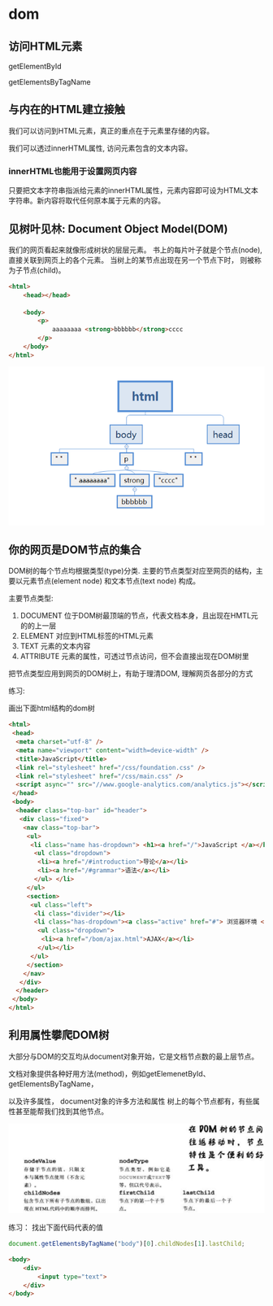 # dom

## 访问HTML元素

getElementById

getElementsByTagName

## 与内在的HTML建立接触

我们可以访问到HTML元素，真正的重点在于元素里存储的内容。

我们可以透过innerHTML属性, 访问元素包含的文本内容。

### innerHTML也能用于设置网页内容

只要把文本字符串指派给元素的innerHTML属性，元素内容即可设为HTML文本字符串。新内容将取代任何原本属于元素的内容。



## 见树叶见林: Document Object Model(DOM)


我们的网页看起来就像形成树状的层层元素。 书上的每片叶子就是个节点(node),
直接关联到网页上的各个元素。 当树上的某节点出现在另一个节点下时， 则被称为子节点(child)。

```html
<html>
    <head></head>

    <body>
        <p>
            aaaaaaaa <strong>bbbbbb</strong>cccc
        </p>
    </body>
</html>
```

![](img/dom.png)

## 你的网页是DOM节点的集合

DOM树的每个节点均根据类型(type)分类. 主要的节点类型对应至网页的结构，主要以元素节点(element node) 和文本节点(text node) 构成。

主要节点类型:

1. DOCUMENT   位于DOM树最顶端的节点，代表文档本身，且出现在HMTL元的的上一层
2. ELEMENT  对应到HTML标签的HTML元素
3. TEXT 元素的文本内容
4. ATTRIBUTE 元素的属性，可透过节点访问，但不会直接出现在DOM树里

把节点类型应用到网页的DOM树上，有助于理清DOM, 理解网页各部分的方式

练习:

画出下面html结构的dom树

```html
<html>
 <head> 
  <meta charset="utf-8" /> 
  <meta name="viewport" content="width=device-width" /> 
  <title>JavaScript</title> 
  <link rel="stylesheet" href="/css/foundation.css" /> 
  <link rel="stylesheet" href="/css/main.css" /> 
  <script async="" src="//www.google-analytics.com/analytics.js"></script>
 </head> 
 <body> 
  <header class="top-bar" id="header"> 
   <div class="fixed"> 
    <nav class="top-bar"> 
     <ul> 
      <li class="name has-dropdown"> <h1><a href="/">JavaScript </a></h1> 
       <ul class="dropdown"> 
        <li><a href="/#introduction">导论</a></li> 
        <li><a href="/#grammar">语法</a></li> 
       </ul> </li> 
     </ul> 
     <section> 
      <ul class="left"> 
       <li class="divider"></li> 
       <li class="has-dropdown"><a class="active" href="#"> 浏览器环境 </a>
        <ul class="dropdown"> 
         <li><a href="/bom/ajax.html">AJAX</a></li>
        </ul></li>
      </ul>
     </section>
    </nav>
   </div>
  </header>
 </body>
</html>
```

## 利用属性攀爬DOM树

大部分与DOM的交互均从document对象开始，它是文档节点数的最上层节点。

文档对象提供各种好用方法(method)，例如getElemenetById、getElementsByTagName，

以及许多属性， document对象的许多方法和属性 树上的每个节点都有，有些属性甚至能帮我们找到其他节点。 

![](img/dom属性.png)


练习： 找出下面代码代表的值

```js
document.getElementsByTagName("body")[0].childNodes[1].lastChild;
```

```html
<body>
    <div>
        <input type="text">
    </div>
</body>
```






